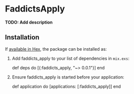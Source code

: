 # FaddictsApply

**TODO: Add description**

## Installation

If [available in Hex](https://hex.pm/docs/publish), the package can be installed as:

  1. Add faddicts_apply to your list of dependencies in `mix.exs`:

        def deps do
          [{:faddicts_apply, "~> 0.0.1"}]
        end

  2. Ensure faddicts_apply is started before your application:

        def application do
          [applications: [:faddicts_apply]]
        end
